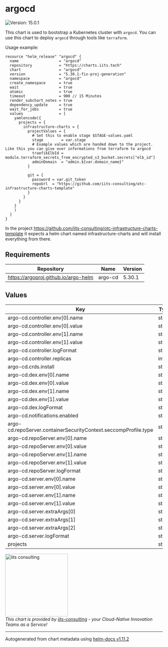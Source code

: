 # argocd

![Version: 15.0.1](https://img.shields.io/badge/Version-15.0.1-informational?style=flat-square)

This chart is used to bootstrap a Kubernetes cluster with `argocd`.
You can use this chart to deploy `argocd` through tools like `terraform`.

Usage example:

```hcl
resource "helm_release" "argocd" {
  name                  = "argocd"
  repository            = "https://charts.iits.tech"
  chart                 = "argocd"
  version               = "5.30.1-fix-proj-generation"
  namespace             = "argocd"
  create_namespace      = true
  wait                  = true
  atomic                = true
  timeout               = 900 // 15 Minutes
  render_subchart_notes = true
  dependency_update     = true
  wait_for_jobs         = true
  values                = [
    yamlencode({
      projects = {
        infrastructure-charts = {
          projectValues = {
            # Set this to enable stage $STAGE-values.yaml
            stage        = var.stage
            # Example values which are handed down to the project. Like this you can give over informations from terraform to argocd
            traefikElbId = module.terraform_secrets_from_encrypted_s3_bucket.secrets["elb_id"]
            adminDomain  = "admin.${var.domain_name}"
          }

          git = {
            password = var.git_token
            repoUrl  = "https://github.com/iits-consulting/otc-infrastructure-charts-template"
          }
        }
      }
    }
    )
  ]
}
```

In the project https://github.com/iits-consulting/otc-infrastructure-charts-template it expects a helm chart
named infrastructure-charts and will install everything from there.

## Requirements

| Repository | Name | Version |
|------------|------|---------|
| https://argoproj.github.io/argo-helm | argo-cd | 5.30.1 |

## Values

| Key | Type | Default | Description |
|-----|------|---------|-------------|
| argo-cd.controller.env[0].name | string | `"TZ"` |  |
| argo-cd.controller.env[0].value | string | `"Europe/Berlin"` |  |
| argo-cd.controller.env[1].name | string | `"ARGOCD_GPG_ENABLED"` |  |
| argo-cd.controller.env[1].value | string | `"false"` |  |
| argo-cd.controller.logFormat | string | `"json"` |  |
| argo-cd.controller.replicas | int | `2` |  |
| argo-cd.crds.install | string | `"true"` |  |
| argo-cd.dex.env[0].name | string | `"TZ"` |  |
| argo-cd.dex.env[0].value | string | `"Europe/Berlin"` |  |
| argo-cd.dex.env[1].name | string | `"ARGOCD_GPG_ENABLED"` |  |
| argo-cd.dex.env[1].value | string | `"false"` |  |
| argo-cd.dex.logFormat | string | `"json"` |  |
| argo-cd.notifications.enabled | string | `"false"` |  |
| argo-cd.repoServer.containerSecurityContext.seccompProfile.type | string | `"Unconfined"` |  |
| argo-cd.repoServer.env[0].name | string | `"TZ"` |  |
| argo-cd.repoServer.env[0].value | string | `"Europe/Berlin"` |  |
| argo-cd.repoServer.env[1].name | string | `"ARGOCD_GPG_ENABLED"` |  |
| argo-cd.repoServer.env[1].value | string | `"false"` |  |
| argo-cd.repoServer.logFormat | string | `"json"` |  |
| argo-cd.server.env[0].name | string | `"TZ"` |  |
| argo-cd.server.env[0].value | string | `"Europe/Berlin"` |  |
| argo-cd.server.env[1].name | string | `"ARGOCD_GPG_ENABLED"` |  |
| argo-cd.server.env[1].value | string | `"false"` |  |
| argo-cd.server.extraArgs[0] | string | `"--insecure"` |  |
| argo-cd.server.extraArgs[1] | string | `"--rootpath=/argocd"` |  |
| argo-cd.server.extraArgs[2] | string | `"--basehref=/argocd"` |  |
| argo-cd.server.logFormat | string | `"json"` |  |
| projects | string | `nil` |  |

<img src="https://iits-consulting.de/wp-content/uploads/2021/08/iits-logo-2021-red-square-xl.png"
alt="iits consulting" id="logo" width="200" height="200">
<br>
*This chart is provided by [iits-consulting](https://iits-consulting.de/) - your Cloud-Native Innovation Teams as a Service!*

----------------------------------------------
Autogenerated from chart metadata using [helm-docs v1.11.2](https://github.com/norwoodj/helm-docs/releases/v1.11.2)
